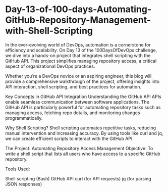 # Day-13-of-100-days-Automating-GitHub-Repository-Management-with-Shell-Scripting
In the ever-evolving world of DevOps, automation is a cornerstone for efficiency and scalability. On Day 13 of the 100DaysOfDevOps challenge, we dive into a hands-on project that integrates shell scripting with the GitHub API. This project simplifies managing repository access, a critical aspect of organizational DevOps practices.

Whether you’re a DevOps novice or an aspiring engineer, this blog will provide a comprehensive walkthrough of the project, offering insights into API interaction, shell scripting, and best practices for automation.

Key Concepts in GitHub API Integration
Understanding the GitHub API
APIs enable seamless communication between software applications. The GitHub API is particularly powerful for automating repository tasks such as managing access, fetching repo details, and monitoring changes programmatically.

Why Shell Scripting?
Shell scripting automates repetitive tasks, reducing manual intervention and increasing accuracy. By using tools like curl and jq, we can create efficient scripts to interact with the GitHub API.

The Project: Automating Repository Access Management
Objective: To write a shell script that lists all users who have access to a specific GitHub repository.

Tools Used:

Shell scripting (Bash)
GitHub API
curl (for API requests)
jq (for parsing JSON responses)
